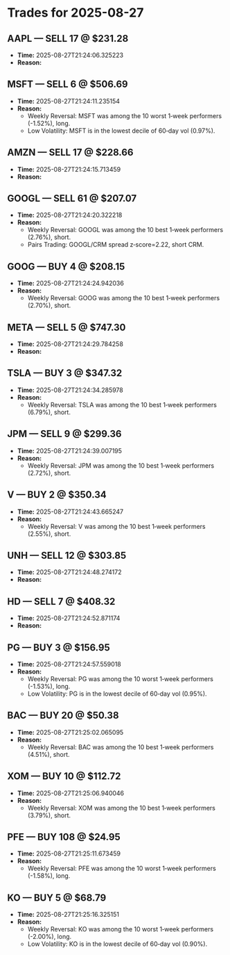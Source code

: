 # Trades for 2025-08-27

## AAPL — SELL 17 @ $231.28
- **Time:** 2025-08-27T21:24:06.325223
- **Reason:**

## MSFT — SELL 6 @ $506.69
- **Time:** 2025-08-27T21:24:11.235154
- **Reason:**
  - Weekly Reversal: MSFT was among the 10 worst 1‑week performers (-1.52%), long.
  - Low Volatility: MSFT is in the lowest decile of 60‑day vol (0.97%).

## AMZN — SELL 17 @ $228.66
- **Time:** 2025-08-27T21:24:15.713459
- **Reason:**

## GOOGL — SELL 61 @ $207.07
- **Time:** 2025-08-27T21:24:20.322218
- **Reason:**
  - Weekly Reversal: GOOGL was among the 10 best 1‑week performers (2.76%), short.
  - Pairs Trading: GOOGL/CRM spread z‑score=2.22, short CRM.

## GOOG — BUY 4 @ $208.15
- **Time:** 2025-08-27T21:24:24.942036
- **Reason:**
  - Weekly Reversal: GOOG was among the 10 best 1‑week performers (2.70%), short.

## META — SELL 5 @ $747.30
- **Time:** 2025-08-27T21:24:29.784258
- **Reason:**

## TSLA — BUY 3 @ $347.32
- **Time:** 2025-08-27T21:24:34.285978
- **Reason:**
  - Weekly Reversal: TSLA was among the 10 best 1‑week performers (6.79%), short.

## JPM — SELL 9 @ $299.36
- **Time:** 2025-08-27T21:24:39.007195
- **Reason:**
  - Weekly Reversal: JPM was among the 10 best 1‑week performers (2.72%), short.

## V — BUY 2 @ $350.34
- **Time:** 2025-08-27T21:24:43.665247
- **Reason:**
  - Weekly Reversal: V was among the 10 best 1‑week performers (2.55%), short.

## UNH — SELL 12 @ $303.85
- **Time:** 2025-08-27T21:24:48.274172
- **Reason:**

## HD — SELL 7 @ $408.32
- **Time:** 2025-08-27T21:24:52.871174
- **Reason:**

## PG — BUY 3 @ $156.95
- **Time:** 2025-08-27T21:24:57.559018
- **Reason:**
  - Weekly Reversal: PG was among the 10 worst 1‑week performers (-1.53%), long.
  - Low Volatility: PG is in the lowest decile of 60‑day vol (0.95%).

## BAC — BUY 20 @ $50.38
- **Time:** 2025-08-27T21:25:02.065095
- **Reason:**
  - Weekly Reversal: BAC was among the 10 best 1‑week performers (4.51%), short.

## XOM — BUY 10 @ $112.72
- **Time:** 2025-08-27T21:25:06.940046
- **Reason:**
  - Weekly Reversal: XOM was among the 10 best 1‑week performers (3.79%), short.

## PFE — BUY 108 @ $24.95
- **Time:** 2025-08-27T21:25:11.673459
- **Reason:**
  - Weekly Reversal: PFE was among the 10 worst 1‑week performers (-1.58%), long.

## KO — BUY 5 @ $68.79
- **Time:** 2025-08-27T21:25:16.325151
- **Reason:**
  - Weekly Reversal: KO was among the 10 worst 1‑week performers (-2.00%), long.
  - Low Volatility: KO is in the lowest decile of 60‑day vol (0.90%).

